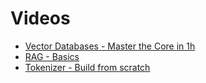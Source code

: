 # Videos
* [Vector Databases - Master the Core in 1h](https://youtu.be/jbLa0KBW-jY?si=xQfezY2zgcEJ-IDT)
* [RAG - Basics](https://www.youtube.com/watch?v=vdLquGgg28A)
* [Tokenizer - Build from scratch](https://www.youtube.com/watch?v=zduSFxRajkE)
